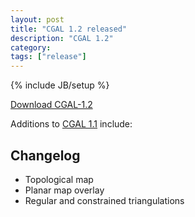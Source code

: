 ```yaml
---
layout: post
title: "CGAL 1.2 released"
description: "CGAL 1.2"
category:
tags: ["release"]
---
```

{% include JB/setup %}

<i class="glyphicon glyphicon-download"></i>
<a href="https://github.com/CGAL/cgal/releases/tag/releases%2FCGAL-1.2">Download CGAL-1.2</a>

<p>Additions to <a href="../../../../1998/07/01/cgal-11">CGAL 1.1</a> include: </p>

<div class="product-detail-info" markdown="1">

## Changelog
  - Topological map
  - Planar map overlay
  - Regular and constrained triangulations
</div>
